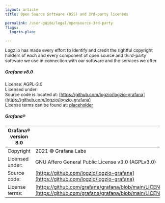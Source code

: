 ```yaml
---
layout: article
title: Open Source Software (OSS) and 3rd-party licenses

permalink: /user-guide/legal/opensource-3rd-party
flags:
  logzio-plan: 

---
```



Logz.io has made every effort to identify and credit the rightful copyright holders of each and every component of open source and third-party software we use in connection with our software and the services we offer. 

##### Grafana v8.0

License:  AGPL-3.0 <br>
Licensed under: <br> 
Source code is located at: [https://github.com/logzio/logzio-grafana](https://github.com/logzio/logzio-grafana) <br>
License terms can be found at: [placeholder]() <br>



##### Grafana® 

|Grafana® version 8.0 | |
|---|---|
|Copyright | 2021 © Grafana Labs | 
|Licensed under: | GNU Affero General Public License v3.0 (AGPLv3.0)|
|Source code:| [https://github.com/logzio/logzio-grafana](https://github.com/logzio/logzio-grafana)|
|License terms: |[https://github.com/grafana/grafana/blob/main/LICENSE](https://github.com/grafana/grafana/blob/main/LICENSE) |
